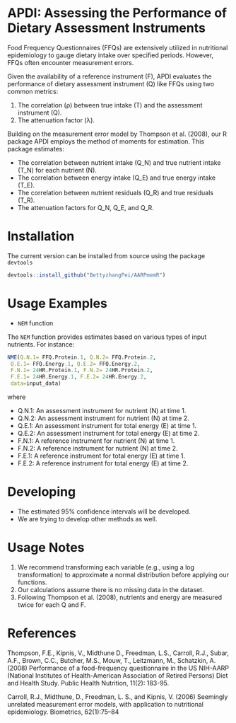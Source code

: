 #  APDI: Assessing the Performance of Dietary Assessment Instruments
Food Frequency Questionnaires (FFQs) are extensively utilized in nutritional epidemiology to gauge dietary intake over specified periods. However, FFQs often encounter measurement errors. 

Given the availability of a reference instrument (F), APDI evaluates the performance of dietary assessment  instrument (Q) like FFQs using two common metrics:
1. The correlation (ρ) between true intake (T) and the assessment instrument (Q).
2. The attenuation factor (λ).

Building on the measurement error model by Thompson et al. (2008), our R package APDI employs the method of moments for estimation. This package estimates:
- The correlation between nutrient intake (Q_N) and true nutrient intake (T_N) for each nutrient (N).
- The correlation between energy intake (Q_E) and true energy intake (T_E).   
- The correlation between nutrient residuals (Q_R) and true residuals (T_R).
- The attenuation factors for Q_N, Q_E, and Q_R.

# Installation
The current version can be installed from source using the package `devtools`
```r
devtools::install_github("BettyzhangPei/AARPmemR")
```

# Usage Examples
- `NEM` function

The `NEM` function provides estimates based on various types of input nutrients. For instance:
```r
NME(Q.N.1= FFQ.Protein.1, Q.N.2= FFQ.Protein.2,
 Q.E.1= FFQ.Energy.1, Q.E.2= FFQ.Energy.2,
 F.N.1= 24HR.Protein.1, F.N.2= 24HR.Protein.2,
 F.E.1= 24HR.Energy.1, F.E.2= 24HR.Energy.2,
 data=input_data)
```
where
- Q.N.1: An assessment instrument for nutrient (N) at time 1.
- Q.N.2: An assessment instrument for nutrient (N) at time 2.
- Q.E.1: An assessment instrument for total energy (E) at time 1.
- Q.E.2: An assessment instrument for total energy (E) at time 2.
- F.N.1: A reference instrument for nutrient (N) at time 1.
- F.N.2: A reference instrument for nutrient (N) at time 2.
- F.E.1: A reference instrument for total energy (E) at time 1.
- F.E.2: A reference instrument for total energy (E) at time 2.

# Developing
- The estimated 95% confidence intervals will be developed.
- We are trying to develop other methods as well.

# Usage Notes
1. We recommend transforming each variable (e.g., using a log transformation) to approximate a normal distribution before applying our functions.
2. Our calculations assume there is no missing data in the dataset.
3. Following Thompson et al. (2008), nutrients and energy are measured twice for each Q and F.
   
# References
Thompson, F.E., Kipnis, V., Midthune D., Freedman, L.S., Carroll, R.J., Subar, A.F., Brown, C.C., Butcher, M.S., Mouw, T., Leitzmann, M., Schatzkin, A.(2008) Performance of a food-frequency questionnaire in the US NIH-AARP (National Institutes of Health-American Association of Retired Persons) Diet and Health Study. Public Health Nutrition, 11(2): 183-95.

Carroll, R.J., Midthune, D., Freedman, L. S., and Kipnis, V. (2006) Seemingly unrelated measurement error models,
with application to nutritional epidemiology. Biometrics, 62(1):75–84
   
